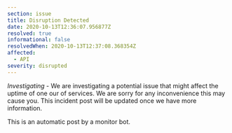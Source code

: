 ```yaml
---
section: issue
title: Disruption Detected
date: 2020-10-13T12:36:07.956877Z
resolved: true
informational: false
resolvedWhen: 2020-10-13T12:37:08.368354Z
affected:
  - API
severity: disrupted
---
```

*Investigating* - We are investigating a potential issue that might affect the uptime of one our of services. We are sorry for any inconvenience this may cause you. This incident post will be updated once we have more information.

This is an automatic post by a monitor bot.
        